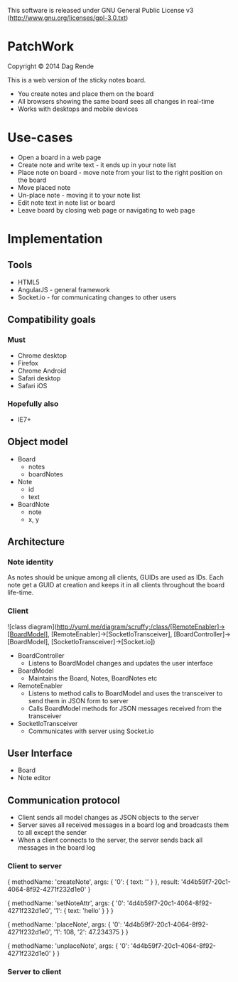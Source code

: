 This software is released under GNU General Public License v3 (http://www.gnu.org/licenses/gpl-3.0.txt)

PatchWork
=========

Copyright © 2014 Dag Rende

This is a web version of the sticky notes board.

* You create notes and place them on the board
* All browsers showing the same board sees all changes in real-time
* Works with desktops and mobile devices

# Use-cases

* Open a board in a web page
* Create note and write text - it ends up in your note list
* Place note on board - move note from your list to the right position on the board
* Move placed note
* Un-place note - moving it to your note list
* Edit note text in note list or board
* Leave board by closing web page or navigating to web page

# Implementation

## Tools

* HTML5
* AngularJS - general framework
* Socket.io - for communicating changes to other users

## Compatibility goals

### Must

* Chrome desktop
* Firefox
* Chrome Android
* Safari desktop
* Safari iOS

### Hopefully also

* IE7+

## Object model

* Board
    * notes
    * boardNotes
* Note
    * id
    * text
* BoardNote
    * note
    * x, y

## Architecture

### Note identity

As notes should be unique among all clients, GUIDs are used as IDs. Each note get a GUID at
creation and keeps it in all clients throughout the board life-time.

### Client

![class diagram](http://yuml.me/diagram/scruffy;/class/[RemoteEnabler]->[BoardModel], [RemoteEnabler]->[SocketIoTransceiver], [BoardController]->[BoardModel], [SocketIoTransceiver]->[Socket.io])

* BoardController
    * Listens to BoardModel changes and updates the user interface
* BoardModel
    * Maintains the Board, Notes, BoardNotes etc
* RemoteEnabler
    * Listens to method calls to BoardModel and uses the transceiver to send them in JSON form to server
    * Calls BoardModel methods for JSON messages received from the transceiver
* SocketIoTransceiver
    * Communicates with server using Socket.io

## User Interface

* Board
* Note editor

## Communication protocol

* Client sends all model changes as JSON objects to the server
* Server saves all received messages in a board log and broadcasts them to all except the sender
* When a client connects to the server, the server sends back all messages in the board log

### Client to server

{ methodName: 'createNote',
  args: { '0': { text: '' } },
  result: '4d4b59f7-20c1-4064-8f92-4271f232d1e0' }

{ methodName: 'setNoteAttr',
  args:
   { '0': '4d4b59f7-20c1-4064-8f92-4271f232d1e0',
     '1': { text: 'hello' } } }

{ methodName: 'placeNote',
  args:
   { '0': '4d4b59f7-20c1-4064-8f92-4271f232d1e0',
     '1': 108,
     '2': 47.234375 } }

{ methodName: 'unplaceNote',
  args: { '0': '4d4b59f7-20c1-4064-8f92-4271f232d1e0' } }


### Server to client
